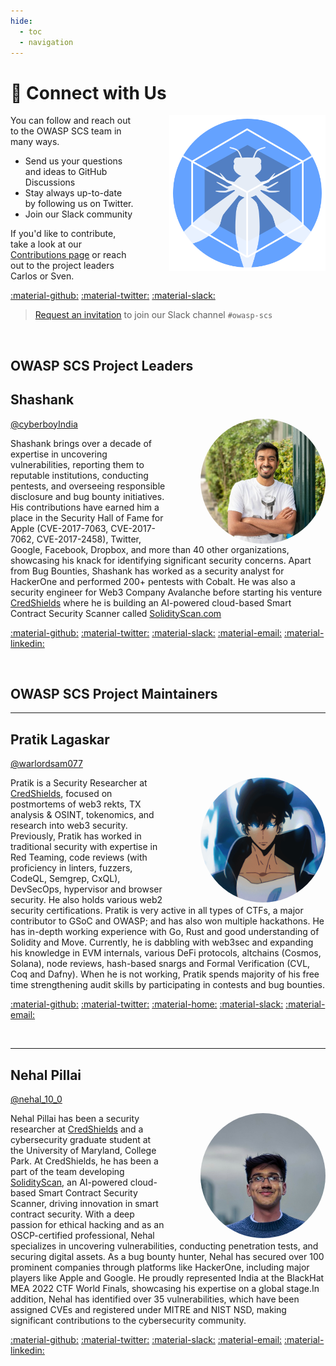 ```yaml
---
hide:
  - toc
  - navigation
---
```


# &#128172; Connect with Us

<img src="../assets/logo_circle.png" width="250px" style="margin-left: 4em; margin-top: 0em;" align="right">

You can follow and reach out to the OWASP SCS team in many ways.

- Send us your questions and ideas to GitHub Discussions
- Stay always up-to-date by following us on Twitter.
- Join our Slack community

If you'd like to contribute, take a look at our [Contributions page](contributing.md) or reach out to the project leaders Carlos or Sven.

[:material-github:](https://github.com/OWASP/owasp-scs/discussions)
[:material-twitter:](https://x.com/scs_owasp)
[:material-slack:](https://owasp.slack.com/archives/C07MNDE6TPZ)

> [Request an invitation](https://owasp.slack.com/archives/C07MNDE6TPZ) to join our Slack channel `#owasp-scs`

<br>

## OWASP SCS Project Leaders

## Shashank
[@cyberboyIndia](https://x.com/cyberboyIndia)
<a href="https://credshields.com/#about_sec">
    <img src="../assets/shashank.jpg" 
         width="200px" 
         style="border-radius: 50%; margin-left: 4em; cursor: pointer;" 
         align="right" 
         title="Shashank-Credshields">
</a>

Shashank brings over a decade of expertise in uncovering vulnerabilities, reporting them to reputable institutions, conducting pentests, and overseeing responsible disclosure and bug bounty initiatives. His contributions have earned him a place in the Security Hall of Fame for Apple (CVE-2017-7063, CVE-2017-7062, CVE-2017-2458), Twitter, Google, Facebook, Dropbox, and more than 40 other organizations, showcasing his knack for identifying significant security concerns.
Apart from Bug Bounties, Shashank has worked as a security analyst for HackerOne and performed 200+ pentests with Cobalt. He was also a security engineer for Web3 Company Avalanche before starting his venture [CredShields](https://credshields.com) where he is building an AI-powered cloud-based Smart Contract Security Scanner called [SolidityScan.com](https://solidityscan.com)

[:material-github:](https://github.com/shashank-in)
[:material-twitter:](https://twitter.com/cyberboyIndia)
[:material-slack:](https://owasp.slack.com/team/U07DDRG0ANM)
[:material-email:](mailto:shashank@credshields.com)
[:material-linkedin:](https://linkedin.com/in/shashank-in)

<br>

## OWASP SCS Project Maintainers

---
## Pratik Lagaskar
[@warlordsam077](https://www.linkedin.com/in/pratik-lagaskar/)

<a href="https://warlordsam07.github.io">
    <img src="../assets/pratik.gif" 
         width="200px" 
         style="border-radius: 50%; margin-left: 4em; cursor: pointer;" 
         align="right" 
         title="Pratik's Placeholder Image">
</a>

Pratik is a Security Researcher at [CredShields](https://credshields.com), focused on postmortems of web3 rekts, TX analysis & OSINT, tokenomics, and research into web3 security. Previously, Pratik has worked in traditional security with expertise in Red Teaming, code reviews (with proficiency in linters, fuzzers, CodeQL, Semgrep, CxQL), DevSecOps, hypervisor and browser security. He also holds various web2 security certifications. Pratik is very active in all types of CTFs, a major contributor to GSoC and OWASP; and has also won multiple hackathons. He has in-depth working experience with Go, Rust and good understanding of Solidity and Move. Currently, he is dabbling with web3sec and expanding his knowledge in EVM internals, various DeFi protocols, altchains (Cosmos, Solana), node reviews, hash-based snargs and Formal Verification (CVL, Coq and Dafny). When he is not working, Pratik spends majority of his free time strengthening audit skills by participating in contests and bug bounties. 

[:material-github:](https://github.com/WarlordSam07/)
[:material-twitter:](https://x.com/warlordsam077)
[:material-home:](https://pratiklagaskar.com)
[:material-slack:](https://owasp.slack.com/team/U05LH9JSBM1)
[:material-email:](mailto:pratik.lagaskar@owasp.org)



<br>

---


## Nehal Pillai
[@nehal_10_0](https://x.com/nehal_10_0)

<img src="../assets/nehal.jpg" width="200px" style="border-radius: 50%; margin-left: 4em;" align="right">

Nehal Pillai has been a security researcher at [CredShields](https://credshields.com) and a cybersecurity graduate student at the University of Maryland, College Park. At CredShields, he has been a part of the team developing [SolidityScan](https://solidityscan.com), an AI-powered cloud-based Smart Contract Security Scanner, driving innovation in smart contract security. With a deep passion for ethical hacking and as an OSCP-certified professional, Nehal specializes in uncovering vulnerabilities, conducting penetration tests, and securing digital assets. As a bug bounty hunter, Nehal has secured over 100 prominent companies through platforms like HackerOne, including major players like Apple and Google. He proudly represented India at the BlackHat MEA 2022 CTF World Finals, showcasing his expertise on a global stage.In addition, Nehal has identified over 35 vulnerabilities, which have been assigned CVEs and registered under MITRE and NIST NSD, making significant contributions to the cybersecurity community.

[:material-github:](https://github.com/nehalr777)
[:material-twitter:](https://x.com/nehal_10_0)
[:material-slack:](https://owasp.slack.com/team/U07PD9KBPAL)
[:material-email:](nehalrajesh10@gmail.com)
[:material-linkedin:](https://www.linkedin.com/in/nehal-pillai/)

<br>

